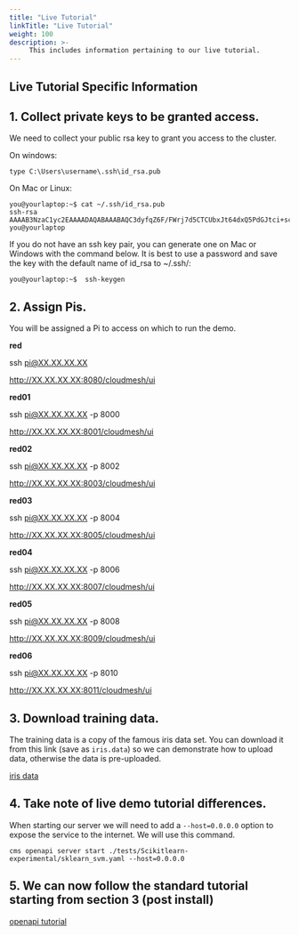 ```yaml
---
title: "Live Tutorial"
linkTitle: "Live Tutorial"
weight: 100
description: >-
     This includes information pertaining to our live tutorial.
---
```


## Live Tutorial Specific Information

## 1. Collect private keys to be granted access.

We need to collect your public rsa key to grant you access to the cluster.

On windows:
```
type C:\Users\username\.ssh\id_rsa.pub
```

On Mac or Linux:
```
you@yourlaptop:~$ cat ~/.ssh/id_rsa.pub
ssh-rsa AAAAB3NzaC1yc2EAAAADAQABAAABAQC3dyfqZ6F/FWrj7d5CTCUbxJt64dxQ5PdGJtci+scAT2B5kXmUB+rBW4tSEy/Lcdg+T3x9Rola0kTYaCwP+7UbxVaPlXWF5Ss+9XzOC24JN//fUn8hnCvKh9jFoKF6NIxP8DJJ94r1aU3+P0c6UKkQZU2W91BXAL4FWqO9zdWtPYkR//HWJzZy6sqoUzAVAOY+y7xtX0ybJ9qg767Gx4xpu0kcbvgphOxkNRdNPXFB5EsrRPB1rw/vblNF9Y65ahAtmcHJB9kxj0JBtor3DK+b6i+zrIbNYPAV2b6iI30tbxcEk0ovnEZiuRz0dxDslPrziMSPWnFFFY5pQxZOnGG7 you@yourlaptop
```

If you do not have an ssh key pair, you can generate one on Mac or Windows with the command below. It is best to use a password and save the key with the default name of id_rsa to ~/.ssh/:

```
you@yourlaptop:~$  ssh-keygen
```

## 2. Assign Pis.

You will be assigned a Pi to access on which to run the demo.

**red**

ssh pi@XX.XX.XX.XX

http://XX.XX.XX.XX:8080/cloudmesh/ui

**red01**

ssh pi@XX.XX.XX.XX -p 8000

http://XX.XX.XX.XX:8001/cloudmesh/ui

**red02**

ssh pi@XX.XX.XX.XX -p 8002

http://XX.XX.XX.XX:8003/cloudmesh/ui

**red03**

ssh pi@XX.XX.XX.XX -p 8004

http://XX.XX.XX.XX:8005/cloudmesh/ui

**red04**

ssh pi@XX.XX.XX.XX -p 8006

http://XX.XX.XX.XX:8007/cloudmesh/ui

**red05**

ssh pi@XX.XX.XX.XX -p 8008

http://XX.XX.XX.XX:8009/cloudmesh/ui

**red06**

ssh pi@XX.XX.XX.XX -p 8010

http://XX.XX.XX.XX:8011/cloudmesh/ui

## 3. Download training data.

The training data is a copy of the famous iris data set. You can download it from this link (save as `iris.data`) so we can demonstrate how to upload data, otherwise the data is pre-uploaded.

[iris data](https://drive.google.com/drive/u/0/folders/17LlCE2AtWLJxbDh62AYN0efoNR5wrSDl)

## 4. Take note of live demo tutorial differences.

When starting our server we will need to add a `--host=0.0.0.0` option to expose the service to the internet. We will use this command.

```
cms openapi server start ./tests/Scikitlearn-experimental/sklearn_svm.yaml --host=0.0.0.0
```

## 5. We can now follow the standard tutorial starting from section 3 (post install)

[openapi tutorial](https://cloudmesh.github.io/pi/tutorial/analytics-services/#3-the-python-code)
